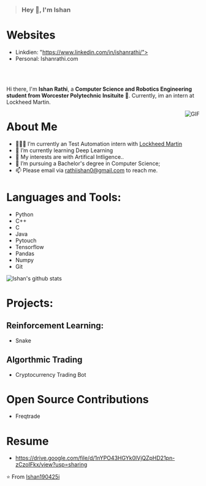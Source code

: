 



> ### Hey 👋, I'm Ishan

# Websites
- Linkdien: "https://www.linkedin.com/in/ishanrathi/">
- Personal: Ishanrathi.com

<br />
<br />

Hi there, I'm **Ishan Rathi**,  a **Computer Science and Robotics Engineering student from Worcester Polytechnic Insituite** 🚀.  Currently, im an intern at Lockheed Martin.

  <img align="right" alt="GIF" src="https://i.pinimg.com/originals/e4/26/70/e426702edf874b181aced1e2fa5c6cde.gif" />

# About Me

- 👨🏽‍💻 I’m currently an Test Automation intern with [Lockheed Martin](https://www.lockheedmartin.com/)
- 🌱 I’m currently learning Deep Learning
- 🤔 My interests are with Artifical Intligence..
- 💼 I’m pursuing a Bachelor's degree in Computer Science;
- 📫 Please email via rathiishan0@gmail.com to reach me.

# Languages and Tools:
  - Python
  - C++
  - C
  - Java
  - Pytouch
  - Tensorflow
  - Pandas
  - Numpy
  - Git

![Ishan's github stats](https://github-readme-stats.vercel.app/api?username=ishan190425&show_icons=true&hide_border=true)

# Projects: 

## Reinforcement Learning:
- Snake
## Algorthmic Trading 
- Cryptocurrency Trading Bot

# Open Source Contributions
- Freqtrade

# Resume
- https://drive.google.com/file/d/1nYPO43HGYk0lVjQZpHD21pn-zCzoIFkx/view?usp=sharing


⭐️ From [Ishan190425i](https://github.com/ishan190425)
